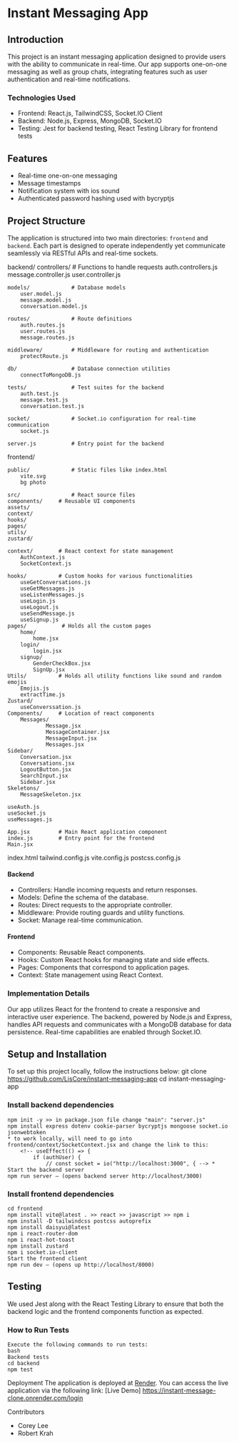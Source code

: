 
# Instant Messaging App # 

## Introduction ##
This project is an instant messaging application designed to provide users with the ability to communicate in real-time. Our app supports one-on-one messaging as well as group chats, integrating features such as user authentication and real-time notifications. 

### Technologies Used ###
- Frontend: React.js, TailwindCSS, Socket.IO Client 
- Backend: Node.js, Express, MongoDB, Socket.IO
- Testing: Jest for backend testing, React Testing Library for frontend tests

## Features ##
- Real-time one-on-one messaging
- Message timestamps 
- Notification system with ios sound
- Authenticated password hashing used with bycryptjs

## Project Structure ##
The application is structured into two main directories: `frontend` and `backend`. Each part is designed to operate independently yet communicate seamlessly via RESTful APIs and real-time sockets.

backend/
    controllers/        # Functions to handle requests
        auth.controllers.js
        message.controller.js
        user.controller.js

    models/             # Database models
        user.model.js
        message.model.js
        conversation.model.js

    routes/             # Route definitions
        auth.routes.js
        user.routes.js
        message.routes.js

    middleware/         # Middleware for routing and authentication
        protectRoute.js

    db/                 # Database connection utilities
        connectToMongoDB.js

    tests/              # Test suites for the backend
        auth.test.js
        message.test.js
        conversation.test.js

    socket/             # Socket.io configuration for real-time     communication
        socket.js
	
    server.js           # Entry point for the backend


frontend/

    public/             # Static files like index.html
        vite.svg
        bg photo

    src/                # React source files
    components/     # Reusable UI components
    assets/
    context/
    hooks/
    pages/ 
    utils/
    zustard/

    context/        # React context for state management
        AuthContext.js
        SocketContext.js

    hooks/          # Custom hooks for various functionalities
        useGetConversations.js
        useGetMessages.js
        useListenMessages.js
        useLogin.js
        useLogout.js
        useSendMessage.js
        useSignup.js
    pages/ 	         # Holds all the custom pages 
        home/
            home.jsx
        login/ 
            login.jsx
        signup/
            GenderCheckBox.jsx
            SignUp.jsx
    Utils/	        # Holds all utility functions like sound and random emojis
        Emojis.js
        extractTime.js
    Zustard/
        useConverssation.js
    Components/     # Location of react components
        Messages/
                Message.jsx
                MessageContainer.jsx
                MessageInput.jsx
                Messages.jsx
	Sidebar/
		Conversation.jsx
		Conversations.jsx
		LogoutButton.jsx
		SearchInput.jsx
		Sidebar.jsx
	Skeletons/
		MessageSkeleton.jsx
	
    useAuth.js
    useSocket.js
    useMessages.js

    App.jsx         # Main React application component
    index.js        # Entry point for the frontend
    Main.jsx

index.html
tailwind.config.js
vite.config.js
postcss.config.js


#### Backend ###
- Controllers: Handle incoming requests and return responses.
- Models: Define the schema of the database.
- Routes: Direct requests to the appropriate controller.
- Middleware: Provide routing guards and utility functions.
- Socket: Manage real-time communication.

#### Frontend ###
- Components: Reusable React components.
- Hooks: Custom React hooks for managing state and side effects.
- Pages: Components that correspond to application pages.
- Context: State management using React Context.

### Implementation Details ###
Our app utilizes React for the frontend to create a responsive and interactive user experience. The backend, powered by Node.js and Express, handles API requests and communicates with a MongoDB database for data persistence. Real-time capabilities are enabled through Socket.IO.

## Setup and Installation ##
To set up this project locally, follow the instructions below:
git clone https://github.com/LisCore/instant-messaging-app
cd instant-messaging-app
### Install backend dependencies ###
    npm init -y >> in package.json file change "main": "server.js"
    npm install express dotenv cookie-parser bycryptjs mongoose socket.io jsonwebtoken
    * to work locally, will need to go into frontend/context/SocketContext.jsx and change the link to this:
        <!-- useEffect(() => {
            if (authUser) {
                // const socket = io("http://localhost:3000", { --> *
    Start the backend server
    npm run server – (opens backend server http://localhost/3000) 

### Install frontend dependencies ###
    cd frontend
    npm install vite@latest . >> react >> javascript >> npm i 
    npm install -D tailwindcss postcss autoprefix
    npm install daisyui@latest
    npm i react-router-dom
    npm i react-hot-toast
    npm install zustard
    npm i socket.io-client
    Start the frontend client
    npm run dev – (opens up http://localhost/8000) 


## Testing ##
We used Jest along with the React Testing Library to ensure that both the backend logic and the frontend components function as expected.

### How to Run Tests ###
    Execute the following commands to run tests:
    bash
    Backend tests
    cd backend
    npm test

<!-- # Frontend tests
cd ../frontend
npm test -->


Deployment
The application is deployed at [Render](https://render.com). You can access the live application via the following link:
[Live Demo] https://instant-message-clone.onrender.com/login

Contributors
- Corey Lee
- Robert Krah
